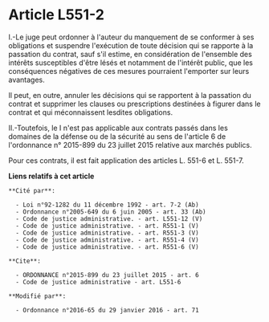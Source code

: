 # Article L551-2

I.-Le juge peut ordonner à l'auteur du manquement de se conformer à ses obligations et suspendre l'exécution de toute
décision qui se rapporte à la passation du contrat, sauf s'il estime, en considération de l'ensemble des intérêts
susceptibles d'être lésés et notamment de l'intérêt public, que les conséquences négatives de ces mesures pourraient
l'emporter sur leurs avantages. 

Il peut, en outre, annuler les décisions qui se rapportent à la passation du contrat et supprimer les clauses ou
prescriptions destinées à figurer dans le contrat et qui méconnaissent lesdites obligations. 

II.-Toutefois, le I n'est pas applicable aux contrats passés dans les domaines de la défense ou de la sécurité au sens de
l'article 6 de l'ordonnance n° 2015-899 du 23 juillet 2015 relative aux marchés publics. 

Pour ces contrats, il est fait application des articles L. 551-6 et L. 551-7.

**Liens relatifs à cet article**

	**Cité par**:

	  - Loi n°92-1282 du 11 décembre 1992 - art. 7-2 (Ab)
	  - Ordonnance n°2005-649 du 6 juin 2005 - art. 33 (Ab)
	  - Code de justice administrative. - art. L551-12 (V)
	  - Code de justice administrative. - art. R551-1 (V)
	  - Code de justice administrative. - art. R551-3 (V)
	  - Code de justice administrative. - art. R551-4 (V)
	  - Code de justice administrative. - art. R551-6 (V)

	**Cite**:

	  - ORDONNANCE n°2015-899 du 23 juillet 2015 - art. 6
	  - Code de justice administrative - art. L551-6

	**Modifié par**:

	  - Ordonnance n°2016-65 du 29 janvier 2016 - art. 71
